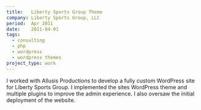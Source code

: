 ```yaml
---
title:   Liberty Sports Group Theme
company: Liberty Sports Group, LLC
period:  Apr 2011
date:    2011-04-01
tags:
  - consulting
  - php
  - wordpress
  - wordpress themes
project_type: work
---
```


I worked with Allusis Productions to develop a fully custom WordPress site for
Liberty Sports Group. I implemented the sites WordPress theme and multiple
plugins to improve the admin experience. I also oversaw the initial deployment
of the website.

<!--
**Biggest Challenge:** 

**Biggest Triumph:**
-->
